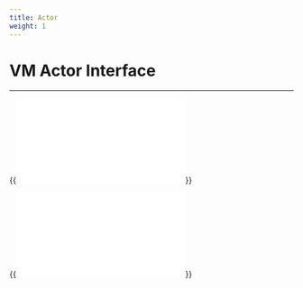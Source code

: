 ```yaml
---
title: Actor
weight: 1
---
```


# VM Actor Interface
---


{{<embed src="actor.id" lang="go" >}}

{{<embed src="actor.go" lang="go" >}}
